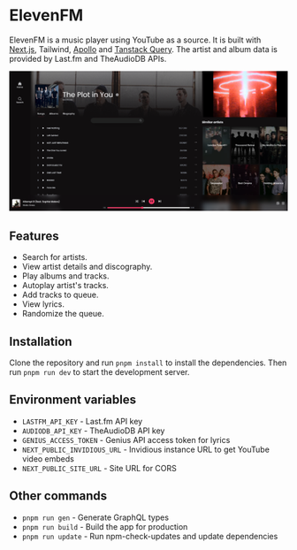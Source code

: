 # ElevenFM

ElevenFM is a music player using YouTube as a source. It is built with [Next.js](https://nextjs.org/), Tailwind, [Apollo](https://www.apollographql.com/) and [Tanstack Query](https://tanstack.com/query/latest). The artist and album data is provided by Last.fm and TheAudioDB APIs.

![Main page screenshot](resources/image.png)

## Features

- Search for artists.
- View artist details and discography.
- Play albums and tracks.
- Autoplay artist's tracks.
- Add tracks to queue.
- View lyrics.
- Randomize the queue.

## Installation

Clone the repository and run `pnpm install` to install the dependencies. Then run `pnpm run dev` to start the development server.

## Environment variables

- `LASTFM_API_KEY` - Last.fm API key
- `AUDIODB_API_KEY` - TheAudioDB API key
- `GENIUS_ACCESS_TOKEN` - Genius API access token for lyrics
- `NEXT_PUBLIC_INVIDIOUS_URL` - Invidious instance URL to get YouTube video embeds
- `NEXT_PUBLIC_SITE_URL` - Site URL for CORS

## Other commands

- `pnpm run gen` - Generate GraphQL types
- `pnpm run build` - Build the app for production
- `pnpm run update` - Run npm-check-updates and update dependencies
